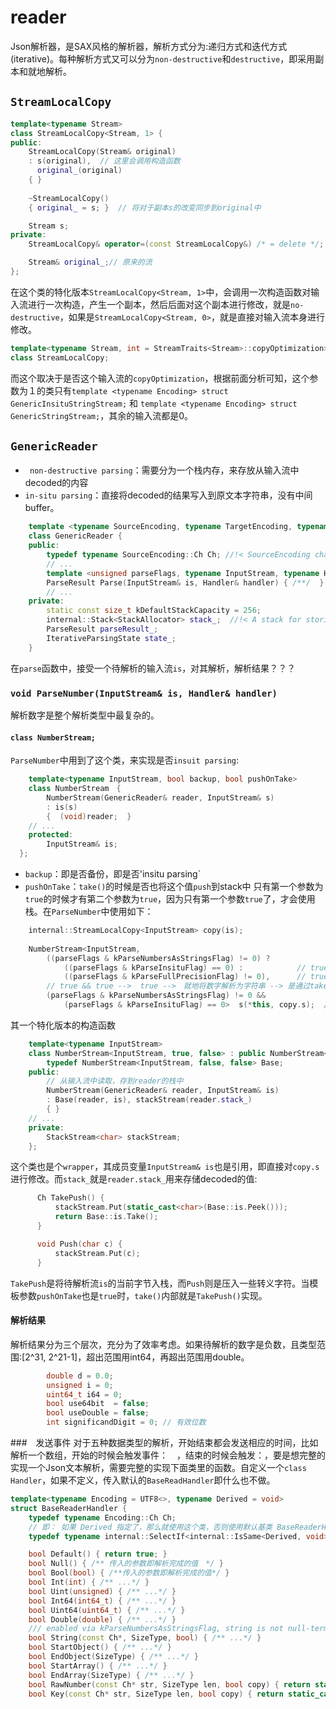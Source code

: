 # reader 

Json解析器，是SAX风格的解析器，解析方式分为:递归方式和迭代方式(iterative)。每种解析方式又可以分为`non-destructive`和`destructive`，即采用副本和就地解析。

## `StreamLocalCopy`
```cpp
template<typename Stream>
class StreamLocalCopy<Stream, 1> {
public:
    StreamLocalCopy(Stream& original) 
    : s(original),  // 这里会调用构造函数
      original_(original)  
    { }
    
    ~StreamLocalCopy() 
    { original_ = s; }  // 将对于副本s的改变同步到original中

    Stream s;  
private:
    StreamLocalCopy& operator=(const StreamLocalCopy&) /* = delete */;

    Stream& original_;// 原来的流
};

```
在这个类的特化版本`StreamLocalCopy<Stream, 1>`中，会调用一次构造函数对输入流进行一次构造，产生一个副本，然后后面对这个副本进行修改，就是`no-destructive`，如果是`StreamLocalCopy<Stream, 0>`，就是直接对输入流本身进行修改。
```cpp
template<typename Stream, int = StreamTraits<Stream>::copyOptimization>
class StreamLocalCopy;
```
而这个取决于是否这个输入流的`copyOptimization`，根据前面分析可知，这个参数为１的类只有`template <typename Encoding> struct GenericInsituStringStream;` 和 `template <typename Encoding> struct GenericStringStream;`，其余的输入流都是0。

## `GenericReader`
+ ` non-destructive parsing`：需要分为一个栈内存，来存放从输入流中decoded的内容
+ `in-situ parsing`：直接将decoded的结果写入到原文本字符串，没有中间buffer。

```cpp
    template <typename SourceEncoding, typename TargetEncoding, typename StackAllocator = CrtAllocator>
    class GenericReader {
    public:
        typedef typename SourceEncoding::Ch Ch; //!< SourceEncoding character type
        // ...
        template <unsigned parseFlags, typename InputStream, typename Handler>
        ParseResult Parse(InputStream& is, Handler& handler) { /**/  }
        // ...
    private:
        static const size_t kDefaultStackCapacity = 256;   
        internal::Stack<StackAllocator> stack_;  //!< A stack for storing decoded string temporarily during non-destructive parsing.
        ParseResult parseResult_;
        IterativeParsingState state_;
    }
```
在`parse`函数中，接受一个待解析的输入流`is`，对其解析，解析结果？？？

### `void ParseNumber(InputStream& is, Handler& handler)`
解析数字是整个解析类型中最复杂的。
#### `class NumberStream;`
`ParseNumber`中用到了这个类，来实现是否`insuit parsing`:
```cpp
    template<typename InputStream, bool backup, bool pushOnTake> 
    class NumberStream　{ 
        NumberStream(GenericReader& reader, InputStream& s) 
        : is(s) 
        {  (void)reader;  }
    // ...
    protected:
        InputStream& is;
  };
```
+ `backup`：即是否备份，即是否'insitu parsing`
+ `pushOnTake`：`take()`的时候是否也将这个值`push`到stack中
只有第一个参数为`true`的时候才有第二个参数为`true`，因为只有第一个参数`true`了，才会使用栈。在`ParseNumber`中使用如下：
```cpp
    internal::StreamLocalCopy<InputStream> copy(is);
     
    NumberStream<InputStream,
        ((parseFlags & kParseNumbersAsStringsFlag) != 0) ?
            ((parseFlags & kParseInsituFlag) == 0) :            // true，即不使用栈将数字解析为字符串，false，使用栈存储解析的字符
            ((parseFlags & kParseFullPrecisionFlag) != 0),      // true，即使用栈全精度解析，false 不是全精度也不需要用栈
        // true && true -->  true -->　就地将数字解析为字符串 --> 是通过take实现
        (parseFlags & kParseNumbersAsStringsFlag) != 0 &&
            (parseFlags & kParseInsituFlag) == 0>  s(*this, copy.s);  // *this 是reader, copy.s是流
```
其一个特化版本的构造函数
```cpp
    template<typename InputStream>
    class NumberStream<InputStream, true, false> : public NumberStream<InputStream, false, false> {
        typedef NumberStream<InputStream, false, false> Base;
    public:
        // 从输入流中读取，存到reader的栈中
        NumberStream(GenericReader& reader, InputStream& is) 
        : Base(reader, is), stackStream(reader.stack_) 
        { }
    // ...  
    private:
        StackStream<char> stackStream;
    };
```
这个类也是个`wrapper`，其成员变量`InputStream& is`也是引用，即直接对`copy.s`进行修改。而`stack_`就是`reader.stack_`用来存储decoded的值:
```cpp
      Ch TakePush() {
          stackStream.Put(static_cast<char>(Base::is.Peek()));
          return Base::is.Take();
      }

      void Push(char c) {
          stackStream.Put(c);
      }
```
`TakePush`是将待解析流`is`的当前字节入栈，而`Push`则是压入一些转义字符。当模板参数`pushOnTake`也是`true`时，`take()`内部就是`TakePush()`实现。
#### 解析结果
解析结果分为三个层次，充分为了效率考虑。如果待解析的数字是负数，且类型范围:[2^31, 2^21-1]，超出范围用int64，再超出范围用double。
```cpp
        double d = 0.0;
        unsigned i = 0;
        uint64_t i64 = 0;
        bool use64bit  = false;
        bool useDouble = false;
        int significandDigit = 0; // 有效位数
```

###　发送事件
对于五种数据类型的解析，开始结束都会发送相应的时间，比如解析一个数组，开始的时候会触发事件：　，结束的时候会触发：，要是想完整的实现一个Json文本解析，需要完整的实现下面类里的函数。自定义一个`class Handler`，如果不定义，传入默认的`BaseReadHandler`即什么也不做。
```cpp
template<typename Encoding = UTF8<>, typename Derived = void>
struct BaseReaderHandler {
    typedef typename Encoding::Ch Ch;
    // 即： 如果 Derived 指定了，那么就使用这个类，否则使用默认基类 BaseReaderHandler
    typedef typename internal::SelectIf<internal::IsSame<Derived, void>, BaseReaderHandler, Derived>::Type Override;

    bool Default() { return true; }
    bool Null() { /** 传入的参数即解析完成的值　*/ }
    bool Bool(bool) { /**传入的参数即解析完成的值*/ }
    bool Int(int) { /** ...*/ }
    bool Uint(unsigned) { /** ...*/ }
    bool Int64(int64_t) { /** ...*/ }
    bool Uint64(uint64_t) { /** ...*/ }
    bool Double(double) { /** ...*/ }
    /// enabled via kParseNumbersAsStringsFlag, string is not null-terminated (use length)
    bool String(const Ch*, SizeType, bool) { /** ...*/ }
    bool StartObject() { /** ...*/ }
    bool EndObject(SizeType) { /** ...*/ }
    bool StartArray() { /** ...*/ }
    bool EndArray(SizeType) { /** ...*/ }
    bool RawNumber(const Ch* str, SizeType len, bool copy) { return static_cast<Override&>(*this).String(str, len, copy); }
    bool Key(const Ch* str, SizeType len, bool copy) { return static_cast<Override&>(*this).String(str, len, copy); }
```

